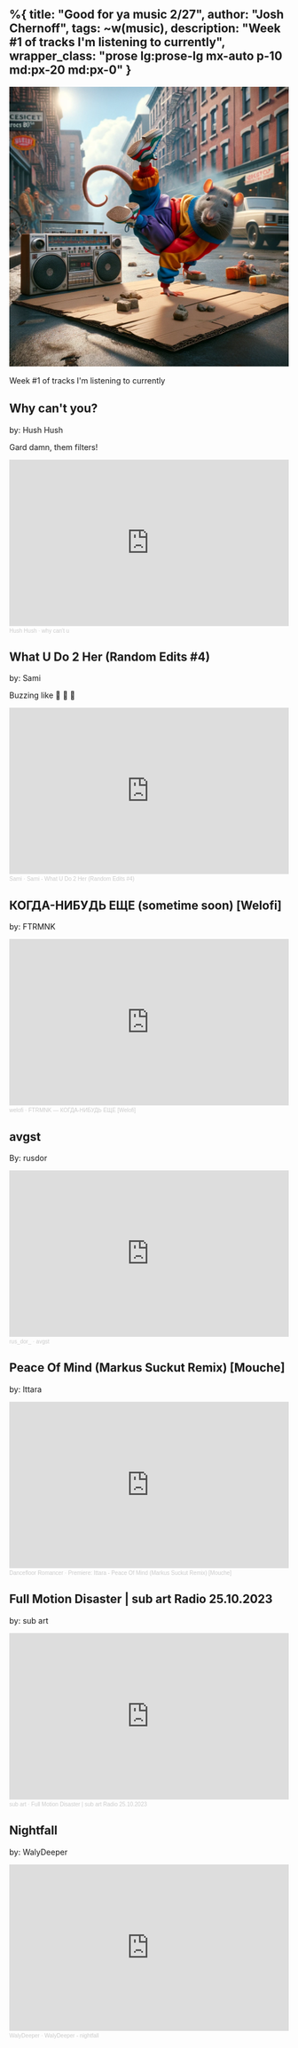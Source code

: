 %{
  title: "Good for ya music 2/27",
  author: "Josh Chernoff",
  tags: ~w(music),
  description: "Week #1 of tracks I'm listening to currently",
  wrapper_class: "prose lg:prose-lg mx-auto p-10 md:px-20 md:px-0"
}
---
![Street rat break dancer](/assets//images/streetrat3.webp)

Week #1 of tracks I'm listening to currently

## Why can't you?
by: Hush Hush

Gard damn, them filters!

<iframe width="100%" height="300" scrolling="no" frameborder="no" allow="autoplay" src="https://w.soundcloud.com/player/?url=https%3A//api.soundcloud.com/tracks/345827291&color=%23ff5500&auto_play=false&hide_related=false&show_comments=true&show_user=true&show_reposts=false&show_teaser=true&visual=true"></iframe><div style="font-size: 10px; color: #cccccc;line-break: anywhere;word-break: normal;overflow: hidden;white-space: nowrap;text-overflow: ellipsis; font-family: Interstate,Lucida Grande,Lucida Sans Unicode,Lucida Sans,Garuda,Verdana,Tahoma,sans-serif;font-weight: 100;"><a href="https://soundcloud.com/hooshhoosh" title="Hush Hush" target="_blank" style="color: #cccccc; text-decoration: none;">Hush Hush</a> · <a href="https://soundcloud.com/hooshhoosh/why-cant-u" title="why can&#x27;t u" target="_blank" style="color: #cccccc; text-decoration: none;">why can&#x27;t u</a></div>

## What U Do 2 Her (Random Edits #4)
by: Sami

Buzzing like 🐝 🐝 🐝

<iframe width="100%" height="300" scrolling="no" frameborder="no" allow="autoplay" src="https://w.soundcloud.com/player/?url=https%3A//api.soundcloud.com/tracks/381629282&color=%23ff5500&auto_play=false&hide_related=false&show_comments=true&show_user=true&show_reposts=false&show_teaser=true&visual=true"></iframe><div style="font-size: 10px; color: #cccccc;line-break: anywhere;word-break: normal;overflow: hidden;white-space: nowrap;text-overflow: ellipsis; font-family: Interstate,Lucida Grande,Lucida Sans Unicode,Lucida Sans,Garuda,Verdana,Tahoma,sans-serif;font-weight: 100;"><a href="https://soundcloud.com/sami-66" title="Sami" target="_blank" style="color: #cccccc; text-decoration: none;">Sami</a> · <a href="https://soundcloud.com/sami-66/what-u-do-2-her" title="Sami - What U Do 2 Her (Random Edits #4)" target="_blank" style="color: #cccccc; text-decoration: none;">Sami - What U Do 2 Her (Random Edits #4)</a></div>

## КОГДА-НИБУДЬ ЕЩЕ (sometime soon) [Welofi]
by: FTRMNK

<iframe width="100%" height="300" scrolling="no" frameborder="no" allow="autoplay" src="https://w.soundcloud.com/player/?url=https%3A//api.soundcloud.com/tracks/1517521423&color=%23ff5500&auto_play=false&hide_related=false&show_comments=true&show_user=true&show_reposts=false&show_teaser=true&visual=true"></iframe><div style="font-size: 10px; color: #cccccc;line-break: anywhere;word-break: normal;overflow: hidden;white-space: nowrap;text-overflow: ellipsis; font-family: Interstate,Lucida Grande,Lucida Sans Unicode,Lucida Sans,Garuda,Verdana,Tahoma,sans-serif;font-weight: 100;"><a href="https://soundcloud.com/welofi" title="welofi" target="_blank" style="color: #cccccc; text-decoration: none;">welofi</a> · <a href="https://soundcloud.com/welofi/ftrmnk-kogda-nibud-eshche-welofi" title="FTRMNK — КОГДА-НИБУДЬ ЕЩЕ [Welofi]" target="_blank" style="color: #cccccc; text-decoration: none;">FTRMNK — КОГДА-НИБУДЬ ЕЩЕ [Welofi]</a></div>


## avgst
By: rusdor

<iframe width="100%" height="300" scrolling="no" frameborder="no" allow="autoplay" src="https://w.soundcloud.com/player/?url=https%3A//api.soundcloud.com/tracks/1603523103&color=%23ff5500&auto_play=false&hide_related=false&show_comments=true&show_user=true&show_reposts=false&show_teaser=true&visual=true"></iframe><div style="font-size: 10px; color: #cccccc;line-break: anywhere;word-break: normal;overflow: hidden;white-space: nowrap;text-overflow: ellipsis; font-family: Interstate,Lucida Grande,Lucida Sans Unicode,Lucida Sans,Garuda,Verdana,Tahoma,sans-serif;font-weight: 100;"><a href="https://soundcloud.com/rusdor" title="rus_dor_" target="_blank" style="color: #cccccc; text-decoration: none;">rus_dor_</a> · <a href="https://soundcloud.com/rusdor/avgst" title="avgst" target="_blank" style="color: #cccccc; text-decoration: none;">avgst</a></div>

## Peace Of Mind (Markus Suckut Remix) [Mouche]
by: Ittara

<iframe width="100%" height="300" scrolling="no" frameborder="no" allow="autoplay" src="https://w.soundcloud.com/player/?url=https%3A//api.soundcloud.com/tracks/1631593902&color=%23ff5500&auto_play=false&hide_related=false&show_comments=true&show_user=true&show_reposts=false&show_teaser=true&visual=true"></iframe><div style="font-size: 10px; color: #cccccc;line-break: anywhere;word-break: normal;overflow: hidden;white-space: nowrap;text-overflow: ellipsis; font-family: Interstate,Lucida Grande,Lucida Sans Unicode,Lucida Sans,Garuda,Verdana,Tahoma,sans-serif;font-weight: 100;"><a href="https://soundcloud.com/dancefloorromancer" title="Dancefloor Romancer" target="_blank" style="color: #cccccc; text-decoration: none;">Dancefloor Romancer</a> · <a href="https://soundcloud.com/dancefloorromancer/premiere-ittara-peace-of-mind-markus-suckut-remix-mouche" title="Premiere: Ittara - Peace Of Mind (Markus Suckut Remix) [Mouche]" target="_blank" style="color: #cccccc; text-decoration: none;">Premiere: Ittara - Peace Of Mind (Markus Suckut Remix) [Mouche]</a></div>

## Full Motion Disaster | sub art Radio 25.10.2023 
by: sub art

<iframe width="100%" height="300" scrolling="no" frameborder="no" allow="autoplay" src="https://w.soundcloud.com/player/?url=https%3A//api.soundcloud.com/tracks/1649770914&color=%23ff5500&auto_play=false&hide_related=false&show_comments=true&show_user=true&show_reposts=false&show_teaser=true&visual=true"></iframe><div style="font-size: 10px; color: #cccccc;line-break: anywhere;word-break: normal;overflow: hidden;white-space: nowrap;text-overflow: ellipsis; font-family: Interstate,Lucida Grande,Lucida Sans Unicode,Lucida Sans,Garuda,Verdana,Tahoma,sans-serif;font-weight: 100;"><a href="https://soundcloud.com/subartbxl" title="sub art" target="_blank" style="color: #cccccc; text-decoration: none;">sub art</a> · <a href="https://soundcloud.com/subartbxl/full-motion-disaster-sub-art-radio-25102023" title="Full Motion Disaster | sub art Radio 25.10.2023" target="_blank" style="color: #cccccc; text-decoration: none;">Full Motion Disaster | sub art Radio 25.10.2023</a></div>

## Nightfall
by: WalyDeeper

<iframe width="100%" height="300" scrolling="no" frameborder="no" allow="autoplay" src="https://w.soundcloud.com/player/?url=https%3A//api.soundcloud.com/tracks/1652758947&color=%23ff5500&auto_play=false&hide_related=false&show_comments=true&show_user=true&show_reposts=false&show_teaser=true&visual=true"></iframe><div style="font-size: 10px; color: #cccccc;line-break: anywhere;word-break: normal;overflow: hidden;white-space: nowrap;text-overflow: ellipsis; font-family: Interstate,Lucida Grande,Lucida Sans Unicode,Lucida Sans,Garuda,Verdana,Tahoma,sans-serif;font-weight: 100;"><a href="https://soundcloud.com/user-568057119" title="WalyDeeper" target="_blank" style="color: #cccccc; text-decoration: none;">WalyDeeper</a> · <a href="https://soundcloud.com/user-568057119/walydeeper-nightfall" title="WalyDeeper - nightfall" target="_blank" style="color: #cccccc; text-decoration: none;">WalyDeeper - nightfall</a></div>